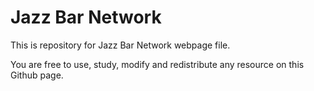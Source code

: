 # Jazz Bar Network
This is repository for Jazz Bar Network webpage file.

You are free to use, study, modify and redistribute any resource on this Github page.
